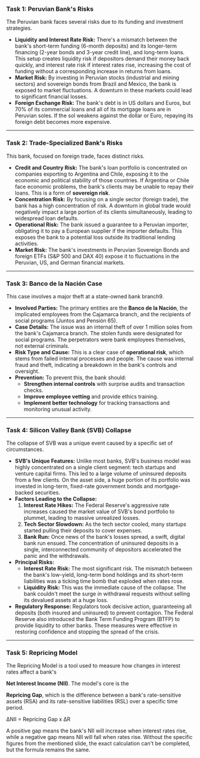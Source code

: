 ### Task 1: Peruvian Bank's Risks

The Peruvian bank faces several risks due to its funding and investment strategies.

- **Liquidity and Interest Rate Risk:** There's a mismatch between the bank's short-term funding (6-month deposits) and its longer-term financing (2-year bonds and 3-year credit line), and long-term loans. This setup creates liquidity risk if depositors demand their money back quickly, and interest rate risk if interest rates rise, increasing the cost of funding without a corresponding increase in returns from loans.
- **Market Risk:** By investing in Peruvian stocks (industrial and mining sectors) and sovereign bonds from Brazil and Mexico, the bank is exposed to market fluctuations. A downturn in these markets could lead to significant financial losses.
- **Foreign Exchange Risk:** The bank's debt is in US dollars and Euros, but 70% of its commercial loans and all of its mortgage loans are in Peruvian soles. If the sol weakens against the dollar or Euro, repaying its foreign debt becomes more expensive.

---

### Task 2: Trade-Specialized Bank's Risks

This bank, focused on foreign trade, faces distinct risks.

- **Credit and Country Risk:** The bank's loan portfolio is concentrated on companies exporting to Argentina and Chile, exposing it to the economic and political stability of those countries. If Argentina or Chile face economic problems, the bank's clients may be unable to repay their loans. This is a form of **sovereign risk**.
- **Concentration Risk:** By focusing on a single sector (foreign trade), the bank has a high concentration of risk. A downturn in global trade would negatively impact a large portion of its clients simultaneously, leading to widespread loan defaults.
- **Operational Risk:** The bank issued a guarantee to a Peruvian importer, obligating it to pay a European supplier if the importer defaults. This exposes the bank to a potential loss outside its traditional lending activities.
- **Market Risk:** The bank's investments in Peruvian Sovereign Bonds and foreign ETFs (S&P 500 and DAX 40) expose it to fluctuations in the Peruvian, US, and German financial markets.

---

### Task 3: Banco de la Nación Case

This case involves a major theft at a state-owned bank branch9.

- **Involved Parties:** The primary entities are the **Banco de la Nación**, the implicated employees from the Cajamarca branch, and the recipients of social programs (Juntos and Pensión 65).
- **Case Details:** The issue was an internal theft of over 1 million soles from the bank's Cajamarca branch. The stolen funds were designated for social programs. The perpetrators were bank employees themselves, not external criminals.
- **Risk Type and Cause:** This is a clear case of **operational risk**, which stems from failed internal processes and people. The cause was internal fraud and theft, indicating a breakdown in the bank's controls and oversight.
- **Prevention:** To prevent this, the bank should:
    - **Strengthen internal controls** with surprise audits and transaction checks.
    - **Improve employee vetting** and provide ethics training.
    - **Implement better technology** for tracking transactions and monitoring unusual activity.

---

### Task 4: Silicon Valley Bank (SVB) Collapse

The collapse of SVB was a unique event caused by a specific set of circumstances.

- **SVB's Unique Features:** Unlike most banks, SVB's business model was highly concentrated on a single client segment: tech startups and venture capital firms. This led to a large volume of uninsured deposits from a few clients. On the asset side, a huge portion of its portfolio was invested in long-term, fixed-rate government bonds and mortgage-backed securities.
- **Factors Leading to the Collapse:**
    1. **Interest Rate Hikes:** The Federal Reserve's aggressive rate increases caused the market value of SVB's bond portfolio to plummet, leading to massive unrealized losses.
    2. **Tech Sector Slowdown:** As the tech sector cooled, many startups started pulling their deposits to cover expenses.
    3. **Bank Run:** Once news of the bank's losses spread, a swift, digital bank run ensued. The concentration of uninsured deposits in a single, interconnected community of depositors accelerated the panic and the withdrawals.
- **Principal Risks:**
    - **Interest Rate Risk:** The most significant risk. The mismatch between the bank's low-yield, long-term bond holdings and its short-term liabilities was a ticking time bomb that exploded when rates rose.
    - **Liquidity Risk:** This was the immediate cause of the collapse. The bank couldn't meet the surge in withdrawal requests without selling its devalued assets at a huge loss.
- **Regulatory Response:** Regulators took decisive action, guaranteeing all deposits (both insured and uninsured) to prevent contagion. The Federal Reserve also introduced the Bank Term Funding Program (BTFP) to provide liquidity to other banks. These measures were effective in restoring confidence and stopping the spread of the crisis.

---

### Task 5: Repricing Model

The Repricing Model is a tool used to measure how changes in interest rates affect a bank's

**Net Interest Income (NII)**. The model's core is the

**Repricing Gap**, which is the difference between a bank's rate-sensitive assets (RSA) and its rate-sensitive liabilities (RSL) over a specific time period.

ΔNII = Repricing Gap x ΔR

A positive gap means the bank's NII will increase when interest rates rise, while a negative gap means NII will fall when rates rise. Without the specific figures from the mentioned slide, the exact calculation can't be completed, but the formula remains the same.